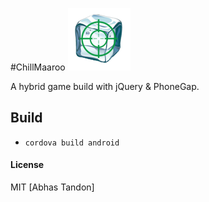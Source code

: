 #ChillMaaroo
![alt tag](https://raw.githubusercontent.com/abhas9/chillmaaroo/master/res/icon.png)

A hybrid game build with jQuery & PhoneGap.

## Build
* `cordova build android`

#### License

MIT [Abhas Tandon]
